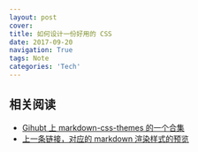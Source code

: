 ```yaml
---
layout: post
cover:
title: 如何设计一份好用的 CSS
date: 2017-09-20
navigation: True
tags: Note
categories: 'Tech'
---
```




## 相关阅读

- [Gihubt 上 markdown-css-themes 的一个合集](https://github.com/jasonm23/markdown-css-themes)
- [上一条链接，对应的 markdown 渲染样式的预览](http://jasonm23.github.io/markdown-css-themes/)

